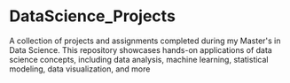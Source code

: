 # DataScience_Projects
A collection of projects and assignments completed during my Master's in Data Science. This repository showcases hands-on applications of data science concepts, including data analysis, machine learning, statistical modeling, data visualization, and more
